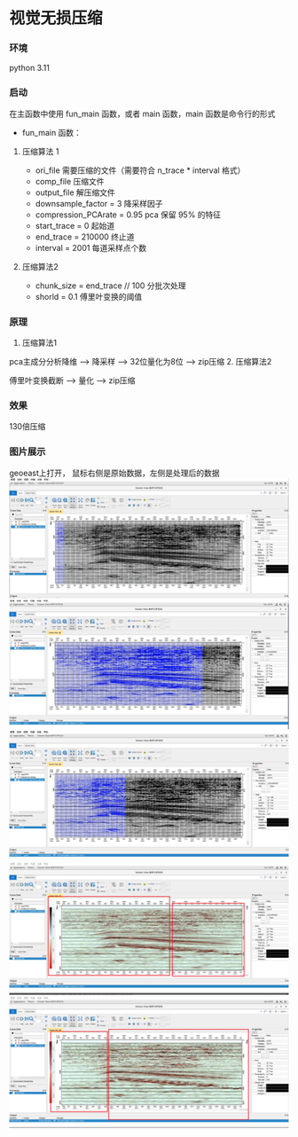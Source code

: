 

# 视觉无损压缩
### 环境
python 3.11

### 启动
在主函数中使用 fun_main 函数，或者 main 函数，main 函数是命令行的形式

- fun_main 函数：
1. 压缩算法 1
    - ori_file  需要压缩的文件（需要符合 n_trace * interval 格式）
    - comp_file 压缩文件 
    - output_file  解压缩文件
    -  downsample_factor = 3   降采样因子
    - compression_PCArate = 0.95   pca 保留 95% 的特征
    - start_trace = 0 起始道
    - end_trace = 210000  终止道
    - interval = 2001 每道采样点个数 

2. 压缩算法2
    - chunk_size = end_trace // 100 分批次处理
    - shorld = 0.1 傅里叶变换的阈值

### 原理

1. 压缩算法1
   
pca主成分分析降维 --> 降采样 --> 32位量化为8位 --> zip压缩
2. 压缩算法2
    
傅里叶变换截断 --> 量化 --> zip压缩 


### 效果
130倍压缩
### 图片展示
geoeast上打开，
鼠标右侧是原始数据，左侧是处理后的数据
![Image 1](pic/1.png)
![Image 2](pic/2.png)
![Image 3](pic/3.png)
![Image 4](pic/4.png)
![Image 5](pic/5.png)
